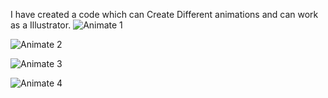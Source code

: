 I have created a code which can Create Different animations and can work as a Illustrator.
![Animate 1](https://static.javatpoint.com/tutorial/python-turtle/images/python-turtle-programming27.png)


![Animate 2](https://blogger.googleusercontent.com/img/a/AVvXsEgBrP9aYjFX9erpNzJdce2syb4iAwBOH6ldk388dq8vsYfW3zpEzz7u4jAP4nO3XEzYiFUeSgxLY-pq9p6EoQCL85V4JOr6nCjAXdHyzV2WmwlMaUfs8vPSXzkincRg1RRyHG320RN-JQ86Z9T8nkW-nnaiMCz4-gNMq8RCt8RUI6iUEL6wer-oP2Gy=w1200-h630-p-k-no-nu)

![Animate 3](https://encrypted-tbn0.gstatic.com/images?q=tbn:ANd9GcSnLv_d8aaoStcIlx-bAfEESnjc9kOVlypAb307l4RHnzg4T98vAEoLqN65S-ALkhN2VpA&usqp=CAU)

![Animate 4]([https://static.javatpoint.com/tutorial/python-turtle/images/python-turtle-programming27.png)
